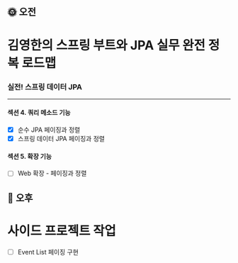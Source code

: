 ## :sun_with_face: 오전

# 김영한의 스프링 부트와 JPA 실무 완전 정복 로드맵
### 실전! 스프링 데이터 JPA
--- ---
#### 섹션 4. 쿼리 메소드 기능
- [x] 순수 JPA 페이징과 정렬
- [x] 스프링 데이터 JPA 페이징과 정렬

#### 섹션 5. 확장 기능
- [ ] Web 확장 - 페이징과 정렬

## :full_moon_with_face: 오후

# 사이드 프로젝트 작업

- [ ] Event List 페이징 구현